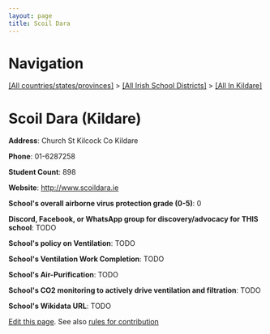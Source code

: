 ```yaml
---
layout: page
title: Scoil Dara
---
```

# Navigation

[[All countries/states/provinces]](../../..) > [[All Irish School Districts]](../..) > [[All In Kildare]](..)

# Scoil Dara (Kildare)

**Address**: Church St Kilcock Co Kildare

**Phone**: 01-6287258

**Student Count**: 898

**Website**: <http://www.scoildara.ie>

**School's overall airborne virus protection grade (0-5)**: 0

**Discord, Facebook, or WhatsApp group for discovery/advocacy for THIS school**: TODO

**School's policy on Ventilation**: TODO

**School's Ventilation Work Completion**: TODO

**School's Air-Purification**: TODO

**School's CO2 monitoring to actively drive ventilation and filtration**: TODO

**School's Wikidata URL**: TODO


[Edit this page](https://github.com/ventilate-schools/Ireland/edit/main/./Kildare/Scoil_Dara.md). See also [rules for contribution](../../../contribution-rules/)